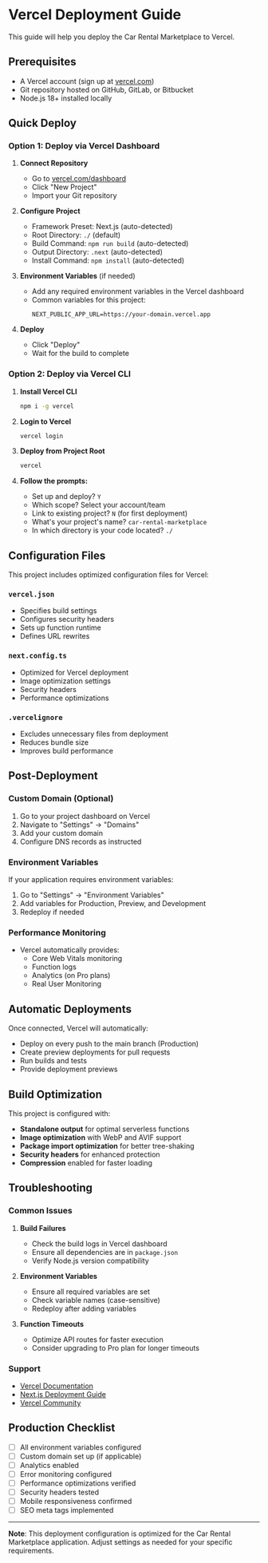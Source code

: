 # Vercel Deployment Guide

This guide will help you deploy the Car Rental Marketplace to Vercel.

## Prerequisites

- A Vercel account (sign up at [vercel.com](https://vercel.com))
- Git repository hosted on GitHub, GitLab, or Bitbucket
- Node.js 18+ installed locally

## Quick Deploy

### Option 1: Deploy via Vercel Dashboard

1. **Connect Repository**
   - Go to [vercel.com/dashboard](https://vercel.com/dashboard)
   - Click "New Project"
   - Import your Git repository

2. **Configure Project**
   - Framework Preset: Next.js (auto-detected)
   - Root Directory: `./` (default)
   - Build Command: `npm run build` (auto-detected)
   - Output Directory: `.next` (auto-detected)
   - Install Command: `npm install` (auto-detected)

3. **Environment Variables** (if needed)
   - Add any required environment variables in the Vercel dashboard
   - Common variables for this project:
     ```
     NEXT_PUBLIC_APP_URL=https://your-domain.vercel.app
     ```

4. **Deploy**
   - Click "Deploy"
   - Wait for the build to complete

### Option 2: Deploy via Vercel CLI

1. **Install Vercel CLI**
   ```bash
   npm i -g vercel
   ```

2. **Login to Vercel**
   ```bash
   vercel login
   ```

3. **Deploy from Project Root**
   ```bash
   vercel
   ```

4. **Follow the prompts:**
   - Set up and deploy? `Y`
   - Which scope? Select your account/team
   - Link to existing project? `N` (for first deployment)
   - What's your project's name? `car-rental-marketplace`
   - In which directory is your code located? `./`

## Configuration Files

This project includes optimized configuration files for Vercel:

### `vercel.json`
- Specifies build settings
- Configures security headers
- Sets up function runtime
- Defines URL rewrites

### `next.config.ts`
- Optimized for Vercel deployment
- Image optimization settings
- Security headers
- Performance optimizations

### `.vercelignore`
- Excludes unnecessary files from deployment
- Reduces bundle size
- Improves build performance

## Post-Deployment

### Custom Domain (Optional)
1. Go to your project dashboard on Vercel
2. Navigate to "Settings" → "Domains"
3. Add your custom domain
4. Configure DNS records as instructed

### Environment Variables
If your application requires environment variables:
1. Go to "Settings" → "Environment Variables"
2. Add variables for Production, Preview, and Development
3. Redeploy if needed

### Performance Monitoring
- Vercel automatically provides:
  - Core Web Vitals monitoring
  - Function logs
  - Analytics (on Pro plans)
  - Real User Monitoring

## Automatic Deployments

Once connected, Vercel will automatically:
- Deploy on every push to the main branch (Production)
- Create preview deployments for pull requests
- Run builds and tests
- Provide deployment previews

## Build Optimization

This project is configured with:
- **Standalone output** for optimal serverless functions
- **Image optimization** with WebP and AVIF support
- **Package import optimization** for better tree-shaking
- **Security headers** for enhanced protection
- **Compression** enabled for faster loading

## Troubleshooting

### Common Issues

1. **Build Failures**
   - Check the build logs in Vercel dashboard
   - Ensure all dependencies are in `package.json`
   - Verify Node.js version compatibility

2. **Environment Variables**
   - Ensure all required variables are set
   - Check variable names (case-sensitive)
   - Redeploy after adding variables

3. **Function Timeouts**
   - Optimize API routes for faster execution
   - Consider upgrading to Pro plan for longer timeouts

### Support
- [Vercel Documentation](https://vercel.com/docs)
- [Next.js Deployment Guide](https://nextjs.org/docs/deployment)
- [Vercel Community](https://github.com/vercel/vercel/discussions)

## Production Checklist

- [ ] All environment variables configured
- [ ] Custom domain set up (if applicable)
- [ ] Analytics enabled
- [ ] Error monitoring configured
- [ ] Performance optimizations verified
- [ ] Security headers tested
- [ ] Mobile responsiveness confirmed
- [ ] SEO meta tags implemented

---

**Note**: This deployment configuration is optimized for the Car Rental Marketplace application. Adjust settings as needed for your specific requirements.